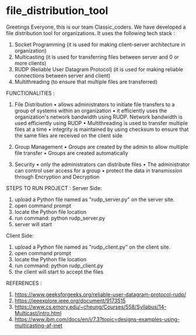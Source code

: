 # file_distribution_tool

Greetings Everyone, this is our team Classic_coders. We have developed a file distribution tool for organizations. 
It uses the following tech stack : 
1. Socket Programming (it is used for making client-server architecture in organization)
2. Multicasting (it is used for transferring files between server and 0 or more clients)
3. RUDP (Reliable User Datagram Protocol) (it is used for making reliable connections between server and client)
4. Multithreading (to ensure that multiple files are transferred)

FUNCTIONALITIES : 
1. File Distribution 
  • allows administrators to initiate file transfers to a group of systems within an organization 
  • it efficiently uses the organization's network bandwidth using RUDP. Network bandwidth is used efficiently using RUDP
  • Multithreading is used to transfer multiple files at a time 
  • integrity is maintained by using checksum to ensure that the same files are received on the client side 

2. Group Management 
  • Groups are created by the admin to allow multiple file transfer
  • Groups are created automatically 

3. Security 
  • only the administrators can distribute files
  • The administrator can control user access for a group
  • protect the data in transmission through Encryption and Decryption

STEPS TO RUN PROJECT : 
Server Side: 
  1. upload a Python file named as "rudp_server.py" on the server site.
  2. open command prompt
  3. locate the Python file location
  4. run command: python rudp_server.py
  5. server will start

Client Side: 
  1. upload a Python file named as "rudp_client.py" on the client site.
  2. open command prompt
  3. locate the Python file location
  4. run command: python rudp_client.py
  5. the client will start to accept the files

REFERENCES : 
1. https://www.geeksforgeeks.org/reliable-user-datagram-protocol-rudp/
2. https://ieeexplore.ieee.org/document/9173515
3. https://www.cs.emory.edu/~cheung/Courses/558/Syllabus/14-Multicast/intro.html
4. https://www.ibm.com/docs/en/i/7.3?topic=designs-examples-using-multicasting-af-inet
   
